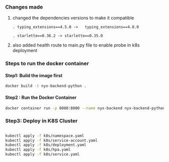 ### Changes made 
1) changed the dependencies versions to make it compatible 
  
       . typing_extensions==4.5.0 ->   typing_extensions==4.8.0

       . starlette==0.36.2 -> starlette==0.35.0
2) also added health route to main.py file to enable probe in k8s deployment 



### Steps to run the docker container 

#### Step1: Build the image first 
```bash 
docker build -t nyx-backend-python .
```

#### Step2 : Run the Docker Container

```bash 
docker container run -p 8080:8000 --name nyx-backend nyx-backend-python

```

### Step3: Deploy in K8S Cluster 


```bash 

kubectl apply -f k8s/namespace.yaml 
kubectl apply -f k8s/service-account.yaml 
kubectl apply -f k8s/deployment.yaml 
kubectl apply -f k8s/hpa.yaml 
kubectl apply -f k8s/service.yaml 
```
